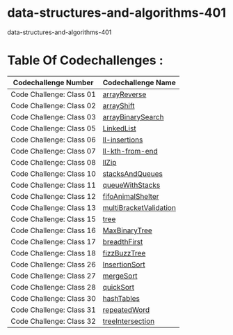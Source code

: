 # data-structures-and-algorithms-401
data-structures-and-algorithms-401

# Table Of Codechallenges :
| Codechallenge Number      | Codechallenge Name |
| ------------------------- | ------------------ |
| Code Challenge: Class 01  | [arrayReverse](https://github.com/401-advanced-javascript-AhmadMamdouh/data-structures-and-algorithms-401/tree/master/challenges/arrayReverse) |
| Code Challenge: Class 02  | [arrayShift](https://github.com/401-advanced-javascript-AhmadMamdouh/data-structures-and-algorithms-401/tree/master/challenges/arrayShift) |
| Code Challenge: Class 03  | [arrayBinarySearch](https://github.com/401-advanced-javascript-AhmadMamdouh/data-structures-and-algorithms-401/tree/array-binary-search/challenges/arrayBinarySearch) |
| Code Challenge: Class 05 |[LinkedList](https://github.com/401-advanced-javascript-AhmadMamdouh/data-structures-and-algorithms-401/tree/linked-list/challenges/Data-Structures/LinkedList)|
| Code Challenge: Class 06| [ll-insertions](https://github.com/401-advanced-javascript-AhmadMamdouh/data-structures-and-algorithms-401/tree/ll-insertions/challenges/Data-Structures/LinkedList)|
| Code Challenge: Class 07|[ll-kth-from-end](https://github.com/401-advanced-javascript-AhmadMamdouh/data-structures-and-algorithms-401/tree/ll-kth-from-end)|
|Code Challenge: Class 08|[llZip](https://github.com/401-advanced-javascript-AhmadMamdouh/data-structures-and-algorithms-401/tree/ll-zip/challenges/Data-Structures/llZip)|
| Code Challenge: Class 10|[stacksAndQueues](https://github.com/401-advanced-javascript-AhmadMamdouh/data-structures-and-algorithms-401/tree/stack-and-queue/challenges/stacksAndQueues)|
| Code Challenge: Class 11|[queueWithStacks](https://github.com/401-advanced-javascript-AhmadMamdouh/data-structures-and-algorithms-401/tree/queue-with-stacks/challenges/queueWithStacks)|
| Code Challenge: Class 12|[fifoAnimalShelter](https://github.com/401-advanced-javascript-AhmadMamdouh/data-structures-and-algorithms-401/tree/fifoAnimalShelter/challenges/fifoAnimalShelter)|
|Code Challenge: Class 13|[multiBracketValidation](https://github.com/401-advanced-javascript-AhmadMamdouh/data-structures-and-algorithms-401/tree/master/challenges/multiBracketValidation)|
|Code Challenge: Class 15|[tree](https://github.com/401-advanced-javascript-AhmadMamdouh/data-structures-and-algorithms-401/tree/master/challenges/tree)|
|Code Challenge: Class 16|[MaxBinaryTree](https://github.com/401-advanced-javascript-AhmadMamdouh/data-structures-and-algorithms-401/blob/find-maximum-binary-tree/challenges/tree/tree.js)|
|Code Challenge: Class 17|[breadthFirst](https://github.com/401-advanced-javascript-AhmadMamdouh/data-structures-and-algorithms-401/tree/breadth-first/challenges/tree/breadthFirst)|
|Code Challenge: Class 18|[fizzBuzzTree](https://github.com/401-advanced-javascript-AhmadMamdouh/data-structures-and-algorithms-401/tree/master/challenges/fizzBuzzTree)|
|Code Challenge: Class 26|[InsertionSort](https://github.com/401-advanced-javascript-AhmadMamdouh/data-structures-and-algorithms-401/tree/master/challenges/InsertionSort)|
|Code Challenge: Class 27|[mergeSort](https://github.com/401-advanced-javascript-AhmadMamdouh/data-structures-and-algorithms-401/tree/insertion-sort/challenges/mergeSort)|
|Code Challenge: Class 28|[quickSort](https://github.com/401-advanced-javascript-AhmadMamdouh/data-structures-and-algorithms-401/tree/master/challenges/quickSort)|
|Code Challenge: Class 30|[hashTables](https://github.com/401-advanced-javascript-AhmadMamdouh/data-structures-and-algorithms-401/tree/master/challenges/hashTables)|
|Code Challenge: Class 31|[repeatedWord](https://github.com/401-advanced-javascript-AhmadMamdouh/data-structures-and-algorithms-401/tree/repeated-word/challenges/repeatedWord)|
|Code Challenge: Class 32|[treeIntersection](https://github.com/401-advanced-javascript-AhmadMamdouh/data-structures-and-algorithms-401/tree/master/challenges/treeIntersection)|